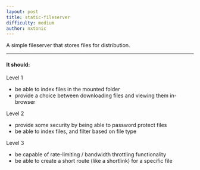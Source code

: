 ```yaml
---
layout: post
title: static-fileserver
difficulty: medium
author: nxtonic
---
```


A simple fileserver that stores files for distribution.

---

#### It should: ####

Level 1

  - be able to index files in the mounted folder
  - provide a choice between downloading files and viewing them in-browser

Level 2

  - provide some security by being able to password protect files
  - be able to index files, and filter based on file type

Level 3

  - be capable of rate-limiting / bandwidth throttling functionality
  - be able to create a short route (like a shortlink) for a specific file
